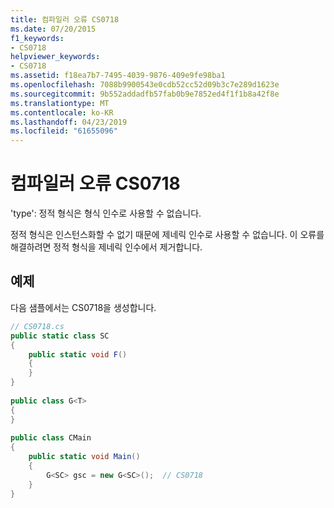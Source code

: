 ```yaml
---
title: 컴파일러 오류 CS0718
ms.date: 07/20/2015
f1_keywords:
- CS0718
helpviewer_keywords:
- CS0718
ms.assetid: f18ea7b7-7495-4039-9876-409e9fe98ba1
ms.openlocfilehash: 7088b9900543e0cdb52cc52d09b3c7e289d1623e
ms.sourcegitcommit: 9b552addadfb57fab0b9e7852ed4f1f1b8a42f8e
ms.translationtype: MT
ms.contentlocale: ko-KR
ms.lasthandoff: 04/23/2019
ms.locfileid: "61655096"
---
```

# <a name="compiler-error-cs0718"></a>컴파일러 오류 CS0718
'type': 정적 형식은 형식 인수로 사용할 수 없습니다.  
  
 정적 형식은 인스턴스화할 수 없기 때문에 제네릭 인수로 사용할 수 없습니다. 이 오류를 해결하려면 정적 형식을 제네릭 인수에서 제거합니다.  
  
## <a name="example"></a>예제  
 다음 샘플에서는 CS0718을 생성합니다.  
  
```csharp  
// CS0718.cs  
public static class SC  
{  
    public static void F()  
    {  
    }  
}  
  
public class G<T>  
{  
}  
  
public class CMain  
{  
    public static void Main()  
    {  
        G<SC> gsc = new G<SC>();  // CS0718  
    }  
}  
```

